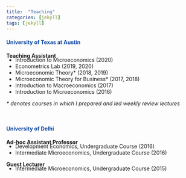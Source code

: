 ```yaml
---
title:  "Teaching"
categories: [jekyll]
tags: [jekyll]
---
```

<h4><strong><p style="color:#0d47a1;">University of Texas at Austin</p></strong></h4>
<p><strong>Teaching Assistant</strong>
<!---
<br />(<a href="" target="_blank">Course evaluations</a>)</p>
-->
<ul style="margin-top:-20px;">
  <li>Introduction to Microeconomics (2020)</li>
  <li>Econometrics Lab (2019, 2020)</li>
  <li>Microeconomic Theory* (2018, 2019)</li>
  <li>Microeconomic Theory for Business* (2017, 2018)</li>
  <li>Introduction to Macroeconomics (2017)</li>
  <li>Introduction to Microeconomics (2016)</li>
</ul>   
<em>* denotes courses in which I prepared and led weekly review lectures</em>
</p>
<br>
<h4><strong><p style="color:#0d47a1;">University of Delhi</p></strong></h4>
<p><strong>Ad-hoc Assistant Professor</strong>
<!---
<br />(<a href="" target="_blank">Course evaluations</a>)</p>
-->
<ul style="margin-top:-20px;">
  <li>Development Economics, Undergraduate Course (2016)</li>
  <li>Intermediate Microeconomics, Undergraduate Course (2016)</li>
</ul>

<p><strong>Guest Lecturer</strong>
<!---
<br />(<a href="" target="_blank">Course evaluations</a>)</p>
-->
<ul style="margin-top:-20px;">
  <li>Intermediate Microeconomics, Undergraduate Course (2015)</li>
</ul>



